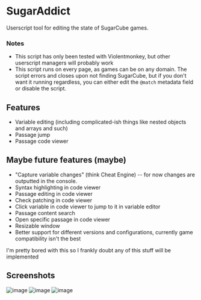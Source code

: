 # SugarAddict
Userscript tool for editing the state of SugarCube games.

### Notes
- This script has only been tested with Violentmonkey, but other userscript managers will probably work
- This script runs on every page, as games can be on any domain. The script errors and closes upon not finding SugarCube, but if you don't want it running regardless, you can either edit the `@match` metadata field or disable the script.

## Features
- Variable editing (including complicated-ish things like nested objects and arrays and such)
- Passage jump
- Passage code viewer

## Maybe future features (maybe)
- "Capture variable changes" (think Cheat Engine) -- for now changes are outputted in the console.
- Syntax highlighting in code viewer
- Passage editing in code viewer
- Check patching in code viewer
- Click variable in code viewer to jump to it in variable editor
- Passage content search
- Open specific passage in code viewer
- Resizable window
- Better support for different versions and configurations, currently game compatibility isn't the best

I'm pretty bored with this so I frankly doubt any of this stuff will be implemented

## Screenshots
![image](https://user-images.githubusercontent.com/69319754/209257183-6ab03680-c8bb-493f-8f7e-252b510f1882.png)
![image](https://user-images.githubusercontent.com/69319754/209257258-2170fe96-61a1-4107-8eca-0bc3b44d6e2c.png)
![image](https://user-images.githubusercontent.com/69319754/209257402-4477bd0f-2cb3-45ea-b3c7-976eeeac7315.png)
